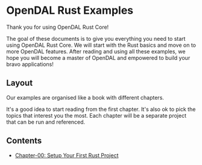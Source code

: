 # OpenDAL Rust Examples

Thank you for using OpenDAL Rust Core!

The goal of these documents is to give you everything you need to start using OpenDAL Rust Core. We will start with the Rust basics and move on to more OpenDAL features. After reading and using all these examples, we hope you will become a master of OpenDAL and empowered to build your bravo applications!

## Layout

Our examples are organised like a book with different chapters.

It's a good idea to start reading from the first chapter. It's also ok to pick the topics that interest you the most. Each chapter will be a separate project that can be run and referenced.

## Contents

- [Chapter-00: Setup Your First Rust Project](./00-setup/README.md)

